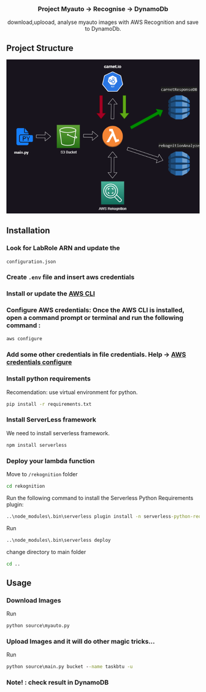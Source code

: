 <br />
<div align="center">
  <h3 align="center">Project Myauto -> Recognise -> DynamoDb</h3>
  <p align="center">
    download,uplooad, analyse myauto images with AWS Recognition and save to DynamoDb.
    <br />
  </p>
</div>

<!-- ABOUT THE PROJECT -->

## Project Structure

<img src="images/projectt.drawio.png" alt="project-aws" >

<!-- GETTING STARTED -->

## Installation

### Look for LabRole ARN and update the

`configuration.json`

### Create `.env` file and insert aws credentials

### Install or update the [AWS CLI](https://docs.aws.amazon.com/cli/latest/userguide/getting-started-install.html)

### Configure AWS credentials: Once the AWS CLI is installed, open a command prompt or terminal and run the following command :

```cmd
aws configure
```

### Add some other credentials in file credentials. Help -> [AWS credentials configure](https://docs.aws.amazon.com/sdkref/latest/guide/file-location.html)

### Install python requirements

Recomendation: use virtual environment for python.

```cmd
pip install -r requirements.txt
```

### Install ServerLess framework

We need to install serverless framework.

```cmd
npm install serverless
```

### Deploy your lambda function

Move to `/rekognition` folder

```cmd
cd rekognition
```

Run the following command to install the Serverless Python Requirements plugin:

```cmd
..\node_modules\.bin\serverless plugin install -n serverless-python-requirements
```

Run

```cmd
..\node_modules\.bin\serverless deploy
```

change directory to main folder

```cmd
cd ..
```

<!-- USAGE EXAMPLES -->

## Usage

### Download Images

Run

```cmd
python source\myauto.py
```

### Upload Images and it will do other magic tricks...

Run

```cmd
python source\main.py bucket --name taskbtu -u
```

### Note! : check result in DynamoDB
